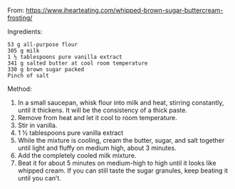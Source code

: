 From: https://www.ihearteating.com/whipped-brown-sugar-buttercream-frosting/

Ingredients:

    53 g all-purpose flour
    305 g milk
    1 ½ tablespoons pure vanilla extract
    341 g salted butter at cool room temperature
    330 g brown sugar packed
    Pinch of salt

Method:

1. In a small saucepan, whisk flour into milk and heat, stirring constantly, until it thickens. It will be the consistency of a thick paste.
2. Remove from heat and let it cool to room temperature.
3. Stir in vanilla.
4. 1 ½ tablespoons pure vanilla extract
5. While the mixture is cooling, cream the butter, sugar, and salt together until light and fluffy on medium high, about 3 minutes.
6. Add the completely cooled milk mixture.
7. Beat it for about 5 minutes on medium-high to high until it looks like whipped cream. If you can still taste the sugar granules, keep beating it until you can’t.
